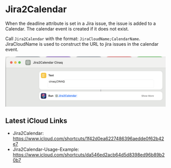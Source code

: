 # Jira2Calendar

When the deadline attribute is set in a Jira issue, the issue is added to a Calendar. The calendar event is created if it does not exist.

Call `Jira2Calendar` with the format: `JiraCloudName;CalendarName`. JiraCloudName is used to construct the URL to jira issues in the calendar event.

![Jira2Calendar](usage-jira.png)

## Latest iCloud Links

- Jira2Calendar: https://www.icloud.com/shortcuts/1f42d0ea6227486396aedde0f62b42e7
- Jira2Calendar-Usage-Example: https://www.icloud.com/shortcuts/da546ed2acb64d5d8398ed96b89b20b7